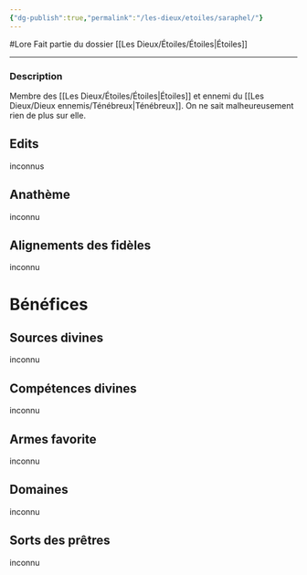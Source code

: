 ```yaml
---
{"dg-publish":true,"permalink":"/les-dieux/etoiles/saraphel/"}
---
```


#Lore
Fait partie du dossier [[Les Dieux/Étoiles/Étoiles\|Étoiles]]

-------

### Description
Membre des [[Les Dieux/Étoiles/Étoiles\|Étoiles]] et ennemi du [[Les Dieux/Dieux ennemis/Ténébreux\|Ténébreux]]. On ne sait malheureusement rien de plus sur elle.
## Edits
inconnus
## Anathème
inconnu
## Alignements des fidèles
inconnu
# Bénéfices
## Sources divines
inconnu
## Compétences divines
inconnu
## Armes favorite
inconnu
## Domaines
inconnu
## Sorts des prêtres
inconnu